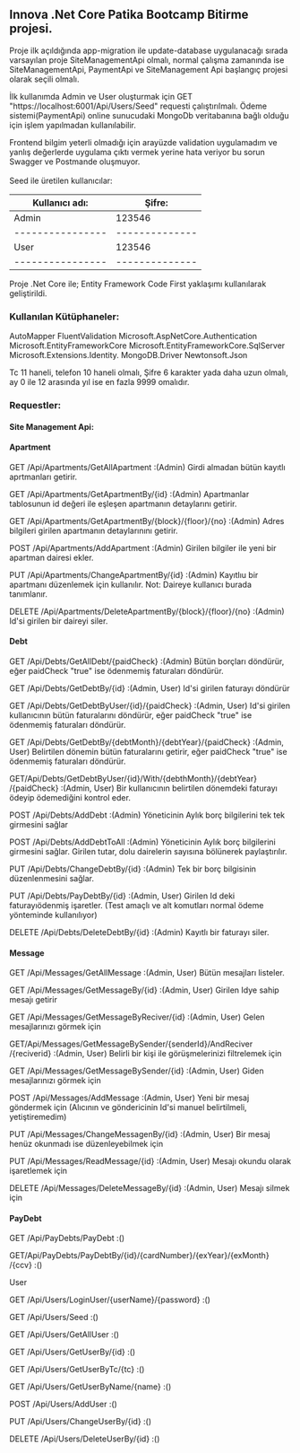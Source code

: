<h2>Innova .Net Core Patika Bootcamp Bitirme projesi.</h2>



Proje ilk açıldığında  app-migration ile update-database uygulanacağı sırada varsayılan proje SiteManagementApi olmalı, normal çalışma zamanında ise SiteManagementApi, PaymentApi ve SiteManagement Api başlangıç projesi olarak seçili olmalı. 

İlk kullanımda Admin ve User oluşturmak için GET "https://localhost:6001/Api/Users/Seed" requesti çalıştırılmalı.
Ödeme sistemi(PaymentApi) online sunucudaki MongoDb veritabanına bağlı olduğu için işlem yapılmadan kullanılabilir.

Frontend bilgim yeterli olmadığı için arayüzde validation uygulamadım ve yanlış değerlerde uygulama çıktı vermek yerine hata veriyor bu sorun Swagger ve Postmande oluşmuyor.
<br><br>
Seed ile üretilen kullanıcılar:

|Kullanıcı adı:  | Şifre:       |
|----------------|--------------|
|Admin           | 123546       |
|----------------|--------------|
|User            | 123546       |
|----------------|--------------|

Proje .Net Core ile; Entity Framework Code First yaklaşımı kullanılarak geliştirildi.
<h3>Kullanılan Kütüphaneler:</h3>
AutoMapper
FluentValidation
Microsoft.AspNetCore.Authentication
Microsoft.EntityFrameworkCore
Microsoft.EntityFrameworkCore.SqlServer
Microsoft.Extensions.Identity.
MongoDB.Driver
Newtonsoft.Json


Tc 11 haneli, telefon 10 haneli olmalı, Şifre 6 karakter yada daha uzun olmalı, ay 0 ile 12 arasında yıl ise en fazla 9999 omalıdır.

<h3>Requestler:</h3>

<h4>Site Management Api:</h4>
<h4>Apartment</h4>

GET ​/Api​/Apartments​/GetAllApartment :(Admin) Girdi almadan bütün kayıtlı aprtmanları getirir.

GET ​/Api​/Apartments​/GetApartmentBy​/{id} :(Admin) Apartmanlar tablosunun id değeri ile eşleşen apartmanın detaylarını getirir.

GET ​/Api​/Apartments​/GetApartmentBy​/{block}​/{floor}​/{no} :(Admin) Adres bilgileri girilen apartmanın detaylarınını getirir.

POST ​/Api​/Apartments​/AddApartment :(Admin) Girilen bilgiler ile yeni bir apartman dairesi ekler.

PUT ​/Api​/Apartments​/ChangeApartmentBy​/{id} :(Admin) Kayıtlıu bir apartmanı düzenlemek için kullanılır. Not: Daireye kullanıcı burada tanımlanır.

DELETE ​/Api​/Apartments​/DeleteApartmentBy​/{block}​/{floor}​/{no} :(Admin) Id'si girilen bir daireyi siler.

<h4>Debt</h4>

GET ​/Api​/Debts​/GetAllDebt​/{paidCheck} :(Admin) Bütün borçları döndürür, eğer paidCheck "true" ise ödenmemiş faturaları döndürür.

GET ​/Api​/Debts​/GetDebtBy​/{id} :(Admin, User) Id'si girilen faturayı döndürür

GET ​/Api​/Debts​/GetDebtByUser​/{id}​/{paidCheck} :(Admin, User) Id'si girilen kullanıcının bütün faturalarını döndürür, eğer paidCheck "true" ise ödenmemiş faturaları döndürür.

GET ​/Api​/Debts​/GetDebtBy​/{debtMonth}​/{debtYear}​/{paidCheck} :(Admin, User) Belirtilen dönemin bütün faturalarını getirir, eğer paidCheck "true" ise ödenmemiş faturaları döndürür.

GET ​/Api​/Debts​/GetDebtByUser​/{id}​/With​/{debthMonth}​/{debtYear}​/{paidCheck} :(Admin, User) Bir kullanıcının belirtilen dönemdeki faturayı ödeyip ödemediğini kontrol eder. 

POST ​/Api​/Debts​/AddDebt :(Admin) Yöneticinin Aylık borç bilgilerini tek tek girmesini sağlar

POST ​/Api​/Debts​/AddDebtToAll :(Admin) Yöneticinin Aylık borç bilgilerini girmesini sağlar. Girilen tutar, dolu dairelerin sayısına bölünerek paylaştırılır.

PUT ​/Api​/Debts​/ChangeDebtBy​/{id} :(Admin) Tek bir borç bilgisinin düzenlenmesini sağlar.

PUT ​/Api​/Debts​/PayDebtBy​/{id} :(Admin, User) Girilen Id deki faturayıödenmiş işaretler. (Test amaçlı ve alt komutları normal ödeme yönteminde kullanılıyor)

DELETE ​/Api​/Debts​/DeleteDebtBy​/{id} :(Admin) Kayıtlı bir faturayı siler.

<h4>Message</h4>

GET ​/Api​/Messages​/GetAllMessage :(Admin, User) Bütün mesajları listeler.

GET ​/Api​/Messages​/GetMessageBy​/{id} :(Admin, User) Girilen Idye sahip  mesajı getirir

GET ​/Api​/Messages​/GetMessageByReciver​/{id} :(Admin, User) Gelen mesajlarınızı görmek için

GET ​/Api​/Messages​/GetMessageBySender​/{senderId}​/AndReciver​/{reciverid} :(Admin, User) Belirli bir kişi ile görüşmelerinizi filtrelemek için

GET ​/Api​/Messages​/GetMessageBySender​/{id} :(Admin, User)  Giden mesajlarınızı görmek için

POST ​/Api​/Messages​/AddMessage :(Admin, User) Yeni bir mesaj göndermek için (Alıcının ve göndericinin Id'si manuel belirtilmeli, yetiştiremedim)

PUT ​/Api​/Messages​/ChangeMessagenBy​/{id} :(Admin, User) Bir mesaj henüz okunmadı ise düzenleyebilmek için

PUT ​/Api​/Messages​/ReadMessage​/{id} :(Admin, User) Mesajı okundu olarak işaretlemek için

DELETE ​/Api​/Messages​/DeleteMessageBy​/{id} :(Admin, User) Mesajı silmek için

<h4>PayDebt</h4>

GET ​/Api​/PayDebts​/PayDebt :() 

GET ​/Api​/PayDebts​/PayDebtBy​/{id}​/{cardNumber}​/{exYear}​/{exMonth}​/{ccv} :() 

User

GET ​/Api​/Users​/LoginUser​/{userName}​/{password} :() 

GET ​/Api​/Users​/Seed :() 

GET ​/Api​/Users​/GetAllUser :() 

GET ​/Api​/Users​/GetUserBy​/{id} :() 

GET ​/Api​/Users​/GetUserByTc​/{tc} :() 

GET ​/Api​/Users​/GetUserByName​/{name} :() 

POST ​/Api​/Users​/AddUser :() 

PUT ​/Api​/Users​/ChangeUserBy​/{id} :() 

DELETE ​/Api​/Users​/DeleteUserBy​/{id} :() 
